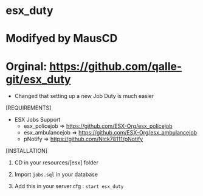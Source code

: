 # esx_duty
# Modifyed by MausCD

# Orginal: https://github.com/qalle-git/esx_duty

+ Changed that setting up a new Job Duty is much easier

[REQUIREMENTS]
  
* ESX Jobs Support
  * esx_policejob => https://github.com/ESX-Org/esx_policejob
  * esx_ambulancejob => https://github.com/ESX-Org/esx_ambulancejob
  * pNotify => https://github.com/Nick78111/pNotify
  
[INSTALLATION]

1) CD in your resources/[esx] folder

2) Import ``jobs.sql`` in your database

3) Add this in your server.cfg :
``start esx_duty``
